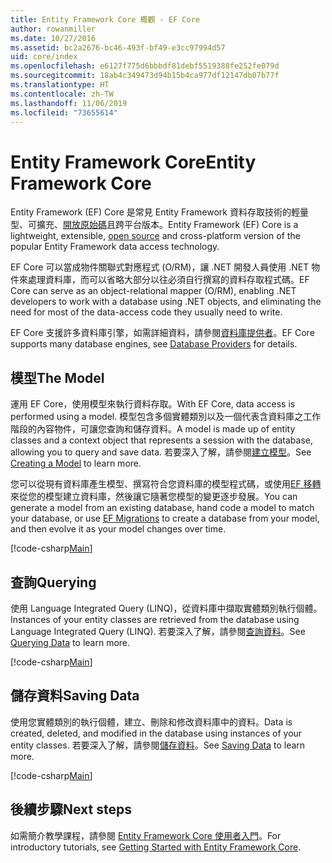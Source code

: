 ```yaml
---
title: Entity Framework Core 概觀 - EF Core
author: rowanmiller
ms.date: 10/27/2016
ms.assetid: bc2a2676-bc46-493f-bf49-e3cc97994d57
uid: core/index
ms.openlocfilehash: e6127f775d6bbbdf81debf5519388fe252fe079d
ms.sourcegitcommit: 18ab4c349473d94b15b4ca977df12147db07b77f
ms.translationtype: HT
ms.contentlocale: zh-TW
ms.lasthandoff: 11/06/2019
ms.locfileid: "73655614"
---
```

# <a name="entity-framework-core"></a><span data-ttu-id="b4ab7-102">Entity Framework Core</span><span class="sxs-lookup"><span data-stu-id="b4ab7-102">Entity Framework Core</span></span>

<span data-ttu-id="b4ab7-103">Entity Framework (EF) Core 是常見 Entity Framework 資料存取技術的輕量型、可擴充、[開放原始碼](https://github.com/aspnet/EntityFrameworkCore)且跨平台版本。</span><span class="sxs-lookup"><span data-stu-id="b4ab7-103">Entity Framework (EF) Core is a lightweight, extensible, [open source](https://github.com/aspnet/EntityFrameworkCore) and cross-platform version of the popular Entity Framework data access technology.</span></span>

<span data-ttu-id="b4ab7-104">EF Core 可以當成物件關聯式對應程式 (O/RM)，讓 .NET 開發人員使用 .NET 物件來處理資料庫，而可以省略大部分以往必須自行撰寫的資料存取程式碼。</span><span class="sxs-lookup"><span data-stu-id="b4ab7-104">EF Core can serve as an object-relational mapper (O/RM), enabling .NET developers to work with a database using .NET objects, and eliminating the need for most of the data-access code they usually need to write.</span></span>

<span data-ttu-id="b4ab7-105">EF Core 支援許多資料庫引擎，如需詳細資料，請參閱[資料庫提供者](providers/index.md)。</span><span class="sxs-lookup"><span data-stu-id="b4ab7-105">EF Core supports many database engines, see [Database Providers](providers/index.md) for details.</span></span>

## <a name="the-model"></a><span data-ttu-id="b4ab7-106">模型</span><span class="sxs-lookup"><span data-stu-id="b4ab7-106">The Model</span></span>

<span data-ttu-id="b4ab7-107">運用 EF Core，使用模型來執行資料存取。</span><span class="sxs-lookup"><span data-stu-id="b4ab7-107">With EF Core, data access is performed using a model.</span></span> <span data-ttu-id="b4ab7-108">模型包含多個實體類別以及一個代表含資料庫之工作階段的內容物件，可讓您查詢和儲存資料。</span><span class="sxs-lookup"><span data-stu-id="b4ab7-108">A model is made up of entity classes and a context object that represents a session with the database, allowing you to query and save data.</span></span> <span data-ttu-id="b4ab7-109">若要深入了解，請參閱[建立模型](modeling/index.md)。</span><span class="sxs-lookup"><span data-stu-id="b4ab7-109">See [Creating a Model](modeling/index.md) to learn more.</span></span>

<span data-ttu-id="b4ab7-110">您可以從現有資料庫產生模型、撰寫符合您資料庫的模型程式碼，或使用[EF 移轉](managing-schemas/migrations/index.md)來從您的模型建立資料庫，然後讓它隨著您模型的變更逐步發展。</span><span class="sxs-lookup"><span data-stu-id="b4ab7-110">You can generate a model from an existing database, hand code a model to match your database, or use [EF Migrations](managing-schemas/migrations/index.md) to create a database from your model, and then evolve it as your model changes over time.</span></span>

[!code-csharp[Main](../../samples/core/Intro/Model.cs)]

## <a name="querying"></a><span data-ttu-id="b4ab7-111">查詢</span><span class="sxs-lookup"><span data-stu-id="b4ab7-111">Querying</span></span>

<span data-ttu-id="b4ab7-112">使用 Language Integrated Query (LINQ)，從資料庫中擷取實體類別執行個體。</span><span class="sxs-lookup"><span data-stu-id="b4ab7-112">Instances of your entity classes are retrieved from the database using Language Integrated Query (LINQ).</span></span> <span data-ttu-id="b4ab7-113">若要深入了解，請參閱[查詢資料](querying/index.md)。</span><span class="sxs-lookup"><span data-stu-id="b4ab7-113">See [Querying Data](querying/index.md) to learn more.</span></span>

[!code-csharp[Main](../../samples/core/Intro/Program.cs#Querying)]

## <a name="saving-data"></a><span data-ttu-id="b4ab7-114">儲存資料</span><span class="sxs-lookup"><span data-stu-id="b4ab7-114">Saving Data</span></span>

<span data-ttu-id="b4ab7-115">使用您實體類別的執行個體，建立、刪除和修改資料庫中的資料。</span><span class="sxs-lookup"><span data-stu-id="b4ab7-115">Data is created, deleted, and modified in the database using instances of your entity classes.</span></span> <span data-ttu-id="b4ab7-116">若要深入了解，請參閱[儲存資料](saving/index.md)。</span><span class="sxs-lookup"><span data-stu-id="b4ab7-116">See [Saving Data](saving/index.md) to learn more.</span></span>

[!code-csharp[Main](../../samples/core/Intro/Program.cs#SavingData)]

## <a name="next-steps"></a><span data-ttu-id="b4ab7-117">後續步驟</span><span class="sxs-lookup"><span data-stu-id="b4ab7-117">Next steps</span></span>

<span data-ttu-id="b4ab7-118">如需簡介教學課程，請參閱 [Entity Framework Core 使用者入門](get-started/index.md)。</span><span class="sxs-lookup"><span data-stu-id="b4ab7-118">For introductory tutorials, see [Getting Started with Entity Framework Core](get-started/index.md).</span></span>

